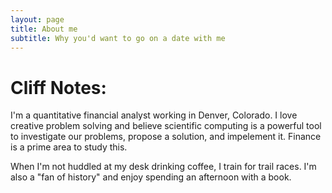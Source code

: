 ```yaml
---
layout: page
title: About me
subtitle: Why you'd want to go on a date with me
---
```


# Cliff Notes:

 I'm a quantitative financial analyst working in Denver, Colorado. I love creative problem solving and believe scientific computing is a powerful tool to investigate our problems, propose a solution, and impelement it. Finance is a prime area to study this.

 When I'm not huddled at my desk drinking coffee, I train for trail races. I'm also a "fan of history" and enjoy spending an afternoon with a book.
